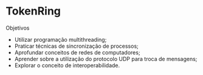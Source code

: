 # TokenRing

Objetivos
- Utilizar programação multithreading;
- Praticar técnicas de sincronização de processos;
- Aprofundar conceitos de redes de computadores;
- Aprender sobre a utilização do protocolo UDP para troca de mensagens;
- Explorar o conceito de interoperabilidade.
